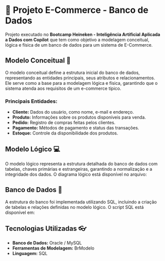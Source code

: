# 📄 Projeto E-Commerce - Banco de Dados

Projeto executado no **Bootcamp Heineken - Inteligência Artificial Aplicada a Dados com Copilot** que tem como objetivo a modelagem conceitual, lógica e física de um banco de dados para um sistema de E-Commerce.


## Modelo Conceitual 🧱   

O modelo conceitual define a estrutura inicial do banco de dados, representando as entidades principais, seus atributos e relacionamentos. Ele serve como a base para a modelagem lógica e física, garantindo que o sistema atenda aos requisitos de um e-commerce típico.

### **Principais Entidades:**  
- **Cliente:** Dados do usuário, como nome, e-mail e endereço.  
- **Produto:** Informações sobre os produtos disponíveis para venda.  
- **Pedido:** Registro de compras feitas pelos clientes.  
- **Pagamento:** Métodos de pagamento e status das transações.  
- **Estoque:** Controle da disponibilidade dos produtos.  
  
## Modelo Lógico 💻

O modelo lógico representa a estrutura detalhada do banco de dados com tabelas, chaves primárias e estrangeiras, garantindo a normalização e a integridade dos dados. O diagrama lógico está disponível no arquivo:  

## Banco de Dados 🎲

A estrutura do banco foi implementada utilizando SQL, incluindo a criação de tabelas e relações definidas no modelo lógico. O script SQL está disponível em:  

## Tecnologias Utilizadas 👓

- **Banco de Dados:** Oracle / MySQL  
- **Ferramentas de Modelagem:** BrModelo
- **Linguagem:** SQL  


